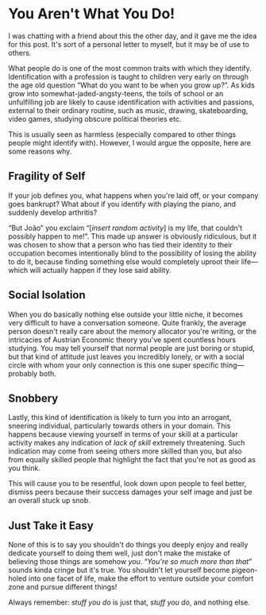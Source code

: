 # You Aren't What You Do!

I was chatting with a friend about this the other day, and it gave me the idea
for this post. It's sort of a personal letter to myself, but it may be of use
to others.

What people do is one of the most common traits with which they identify.
Identification with a profession is taught to children very early on through
the age old question &ldquo;What do you want to be when you grow up?&rdquo;.
As kids grow into somewhat-jaded-angsty-teens, the toils of school or an
unfulfilling job are likely to cause identification with activities and
passions, external to their ordinary routine, such as music, drawing,
skateboarding, video games, studying obscure political theories etc.

This is usually seen as harmless (especially compared to other things people
might identify with). However, I would argue the opposite, here are some
reasons why.

## Fragility of Self

If your job defines you, what happens when you're laid off, or your company
goes bankrupt? What about if you identify with playing the piano, and suddenly
develop arthritis?

&ldquo;But João&rdquo; you exclaim &ldquo;[_insert random activity_] is my
life, that couldn't possibly happen to me!&rdquo;. This made up answer is
obviously ridiculous, but it was chosen to show that a person who has tied
their identity to their occupation becomes intentionally blind to the
possibility of losing the ability to do it, because finding something else
would completely uproot their life&#8212;which will actually happen if they
lose said ability.

## Social Isolation

When you do basically nothing else outside your little niche, it becomes very
difficult to have a conversation someone. Quite frankly, the average person
doesn't really care about the memory allocator you're writing, or the
intricacies of Austrian Economic theory you've spent countless hours studying.
You may tell yourself that normal people are just boring or stupid, but that
kind of attitude just leaves you incredibly lonely, or with a social circle
with whom your only connection is this one super specific thing&#8212;probably
both.

## Snobbery

Lastly, this kind of identification is likely to turn you into an arrogant,
sneering individual, particularly towards others in your domain. This happens
because viewing yourself in terms of your skill at a particular activity makes
any indication of _lack of skill_ extremely threatening. Such indication may
come from seeing others more skilled than you, but also from equally skilled
people that highlight the fact that you're not as good as you think.

This will cause you to be resentful, look down upon people to feel better,
dismiss peers because their success damages your self image and just be an
overall stuck up snob.

## Just Take it Easy

None of this is to say you shouldn't do things you deeply enjoy and really
dedicate yourself to doing them well, just don't make the mistake of believing
those things are somehow _you_. &ldquo;_You're so much more than that_&rdquo;
sounds kinda cringe but it's true. You shouldn't let yourself become
pigeon-holed into one facet of life, make the effort to venture outside your
comfort zone and pursue different things!

Always remember: _stuff you do_ is just that, _stuff you do_, and nothing else.

